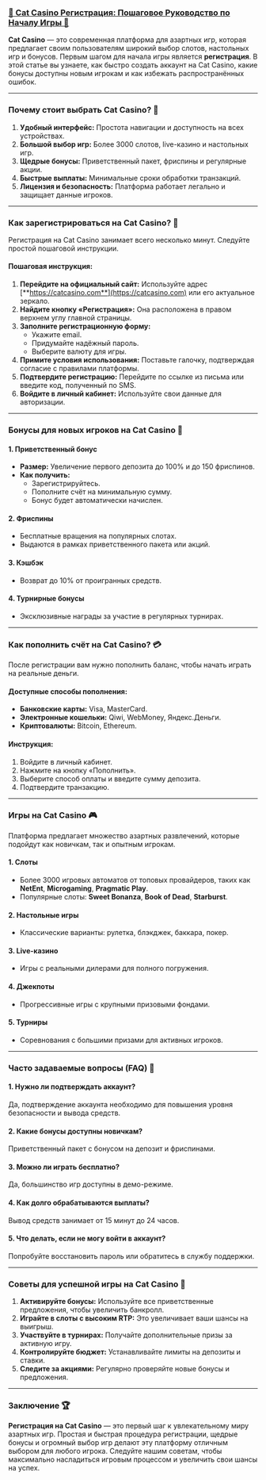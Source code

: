### [🐾 Cat Casino Регистрация: Пошаговое Руководство по Началу Игры 💎](https://catchthecatthree.com/d1bfb4f94)

**Cat Casino** — это современная платформа для азартных игр, которая предлагает своим пользователям широкий выбор слотов, настольных игр и бонусов. Первым шагом для начала игры является **регистрация**. В этой статье вы узнаете, как быстро создать аккаунт на Cat Casino, какие бонусы доступны новым игрокам и как избежать распространённых ошибок.

***

### Почему стоит выбрать Cat Casino? 🎯

1. **Удобный интерфейс:** Простота навигации и доступность на всех устройствах.
2. **Большой выбор игр:** Более 3000 слотов, live-казино и настольных игр.
3. **Щедрые бонусы:** Приветственный пакет, фриспины и регулярные акции.
4. **Быстрые выплаты:** Минимальные сроки обработки транзакций.
5. **Лицензия и безопасность:** Платформа работает легально и защищает данные игроков.

***

### Как зарегистрироваться на Cat Casino? 📝

Регистрация на Cat Casino занимает всего несколько минут. Следуйте простой пошаговой инструкции.

#### Пошаговая инструкция:

1. **Перейдите на официальный сайт:**
   Используйте адрес [**https://catcasino.com**](https://catcasino.com) или его актуальное зеркало.
2. **Найдите кнопку «Регистрация»:**
   Она расположена в правом верхнем углу главной страницы.
3. **Заполните регистрационную форму:**
   * Укажите email.
   * Придумайте надёжный пароль.
   * Выберите валюту для игры.
4. **Примите условия использования:**
   Поставьте галочку, подтверждая согласие с правилами платформы.
5. **Подтвердите регистрацию:**
   Перейдите по ссылке из письма или введите код, полученный по SMS.
6. **Войдите в личный кабинет:**
   Используйте свои данные для авторизации.

***

### Бонусы для новых игроков на Cat Casino 🎁

#### 1. **Приветственный бонус**

* **Размер:** Увеличение первого депозита до 100% и до 150 фриспинов.
* **Как получить:**
  * Зарегистрируйтесь.
  * Пополните счёт на минимальную сумму.
  * Бонус будет автоматически начислен.

#### 2. **Фриспины**

* Бесплатные вращения на популярных слотах.
* Выдаются в рамках приветственного пакета или акций.

#### 3. **Кэшбэк**

* Возврат до 10% от проигранных средств.

#### 4. **Турнирные бонусы**

* Эксклюзивные награды за участие в регулярных турнирах.

***

### Как пополнить счёт на Cat Casino? 💳

После регистрации вам нужно пополнить баланс, чтобы начать играть на реальные деньги.

#### Доступные способы пополнения:

* **Банковские карты:** Visa, MasterCard.
* **Электронные кошельки:** Qiwi, WebMoney, Яндекс.Деньги.
* **Криптовалюты:** Bitcoin, Ethereum.

#### Инструкция:

1. Войдите в личный кабинет.
2. Нажмите на кнопку «Пополнить».
3. Выберите способ оплаты и введите сумму депозита.
4. Подтвердите транзакцию.

***

### Игры на Cat Casino 🎮

Платформа предлагает множество азартных развлечений, которые подойдут как новичкам, так и опытным игрокам.

#### 1. **Слоты**

* Более 3000 игровых автоматов от топовых провайдеров, таких как **NetEnt**, **Microgaming**, **Pragmatic Play**.
* Популярные слоты: **Sweet Bonanza**, **Book of Dead**, **Starburst**.

#### 2. **Настольные игры**

* Классические варианты: рулетка, блэкджек, баккара, покер.

#### 3. **Live-казино**

* Игры с реальными дилерами для полного погружения.

#### 4. **Джекпоты**

* Прогрессивные игры с крупными призовыми фондами.

#### 5. **Турниры**

* Соревнования с большими призами для активных игроков.

***

### Часто задаваемые вопросы (FAQ) 📝

#### 1. Нужно ли подтверждать аккаунт?

Да, подтверждение аккаунта необходимо для повышения уровня безопасности и вывода средств.

#### 2. Какие бонусы доступны новичкам?

Приветственный пакет с бонусом на депозит и фриспинами.

#### 3. Можно ли играть бесплатно?

Да, большинство игр доступны в демо-режиме.

#### 4. Как долго обрабатываются выплаты?

Вывод средств занимает от 15 минут до 24 часов.

#### 5. Что делать, если не могу войти в аккаунт?

Попробуйте восстановить пароль или обратитесь в службу поддержки.

***

### Советы для успешной игры на Cat Casino 🔑

1. **Активируйте бонусы:** Используйте все приветственные предложения, чтобы увеличить банкролл.
2. **Играйте в слоты с высоким RTP:** Это увеличивает ваши шансы на выигрыш.
3. **Участвуйте в турнирах:** Получайте дополнительные призы за активную игру.
4. **Контролируйте бюджет:** Устанавливайте лимиты на депозиты и ставки.
5. **Следите за акциями:** Регулярно проверяйте новые бонусы и предложения.

***

### Заключение 🏆

**Регистрация на Cat Casino** — это первый шаг к увлекательному миру азартных игр. Простая и быстрая процедура регистрации, щедрые бонусы и огромный выбор игр делают эту платформу отличным выбором для любого игрока. Следуйте нашим советам, чтобы максимально насладиться игровым процессом и увеличить свои шансы на успех.
